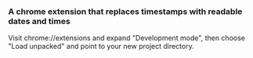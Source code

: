 ### A chrome extension that replaces timestamps with readable dates and times

Visit chrome://extensions and expand "Development mode", then choose "Load unpacked" and point to your new project directory.
